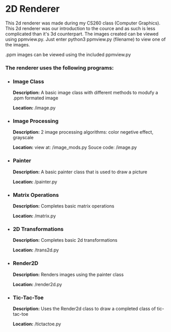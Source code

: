<h1>2D Renderer</h1>
<p>This 2d renderer was made during my CS260 class (Computer Graphics). This 2d renderer was our introduction to the cource and as such is less complicated than it's 3d counterpart. The images created can be viewed using ppmview.py. Just enter python3 ppmview.py (filename) to view one of the images. </p>
<p>.ppm images can be viewed using the included ppmview.py</p>
<h3>The renderer uses the following programs: </h3>
<ul>
  <li>
    <h3>Image Class</h3>
    <p><b>Description:</b> A basic image class with different methods to modufy a .ppm formated image</p>
    <p><b>Location:</b> /image.py</p>
  </li>
  <li>
    <h3>Image Processing</h3>
    <p><b>Description:</b> 2 image processing algorithms: color negetive effect, grayscale</p>
    <p><b>Location:</b> view at: /image_mods.py Souce code: /image.py</p>
  </li>
  <li>
    <h3>Painter</h3>
    <p><b>Description:</b> A basic painter class that is used to draw a picture</p>
    <p><b>Location:</b> /painter.py</p>
  </li>
  <li>
    <h3>Matrix Operations</h3>
    <p><b>Description:</b> Completes basic matrix operations</p>
    <p><b>Location:</b> /matrix.py</p>
  </li>
  <li>
    <h3>2D Transformations</h3>
    <p><b>Description:</b> Completes basic 2d transformations</p>
    <p><b>Location:</b> /trans2d.py</p>
  </li>
  <li>
    <h3>Render2D</h3>
    <p><b>Description:</b> Renders images using the painter class</p>
    <p><b>Location:</b> /render2d.py</p>
  </li>
  <li>
    <h3>Tic-Tac-Toe</h3>
    <p><b>Description:</b> Uses the Render2d class to draw a completed class of tic-tac-toe</p>
    <p><b>Location:</b> /tictactoe.py</p>
  </li>
</ul>
